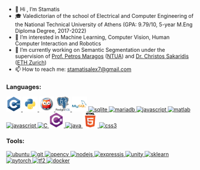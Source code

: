 - 👋 Hi , I’m Stamatis
- 🎓 Valedictorian of the school of Electrical and Computer Engineering of the National Technical University of Athens (GPA: 9.79/10, 5-year M.Eng Diploma Degree, 2017-2022)
- 👀 I’m interested in Machine Learning, Computer Vision, Human Computer Interaction and Robotics
- 🔭 I’m currently working on Semantic Segmentation under the supervision of [Prof. Petros Maragos](http://cvsp.cs.ntua.gr/maragos/) ([NTUA](https://www.ntua.gr/el/)) and [Dr. Christos Sakaridis](https://people.ee.ethz.ch/~csakarid/) ([ETH Zurich](https://ethz.ch/en.html)) 
- 📫 How to reach me: stamatisalex7@gmail.com


<h3 align="left">Languages:</h3>
<p align="left"> 
  <a href="https://isocpp.org/" target="_blank"> 
    <img src="https://raw.githubusercontent.com/github/explore/80688e429a7d4ef2fca1e82350fe8e3517d3494d/topics/cpp/cpp.png" alt="Cpp" width="40" height="40"/> 
  </a>
  <a href="https://www.python.org/" target="_blank"> 
    <img src="https://raw.githubusercontent.com/github/explore/80688e429a7d4ef2fca1e82350fe8e3517d3494d/topics/python/python.png" alt="Python3" width="40" height="40"/> 
  </a> 
     <a href="https://www.swi-prolog.org/" target="_blank">
    <img src="https://raw.githubusercontent.com/vscode-icons/vscode-icons/master/icons/file_type_prolog.svg?sanitize=true" alt="prolog" width="40" height="40"/>
  </a>
 
  <a href="https://www.postgresql.org" target="_blank"> 
    <img src="https://raw.githubusercontent.com/devicons/devicon/master/icons/postgresql/postgresql-original-wordmark.svg" alt="postgresql" width="40" height="40"/>
    
  </a>
  <a href="https://www.mysql.com/" target="_blank"> 
    <img src="https://raw.githubusercontent.com/devicons/devicon/master/icons/mysql/mysql-original-wordmark.svg" alt="mysql" width="40" height="40"/> 
  </a>
  <a href="https://sqlite.com/" target="_blank">
    <img src="https://upload.wikimedia.org/wikipedia/commons/3/38/SQLite370.svg" alt="sqlite" width="70" height="40"/>
  </a> 
  
  <a href="https://mariadb.org/" target="_blank"> 
    <img src="https://www.vectorlogo.zone/logos/mariadb/mariadb-icon.svg" alt="mariadb" width="40" height="40"/> 
  </a>
  <a href="https://www.javascript.com/" target="_blank"> 
    <img src="https://upload.wikimedia.org/wikipedia/commons/9/99/Unofficial_JavaScript_logo_2.svg" alt="javascript" width="40" height="40"/> 
  </a>
  <a href="https://www.mathworks.com/products/matlab.html" target="_blank"> 
    <img src="https://upload.wikimedia.org/wikipedia/commons/2/21/Matlab_Logo.png" alt="matlab" width="40" height="40"/> 
  </a>
  <a href="https://www.php.net/" target="_blank"> 
    <img src="https://upload.wikimedia.org/wikipedia/commons/2/27/PHP-logo.svg" alt="javascript" width="40" height="40"/> 
  </a>
  <a href="https://www.gnu.org/software/libc/manual/html_node/ISO-C.html" target="_blank"> 
    <img src="https://upload.wikimedia.org/wikipedia/commons/1/18/C_Programming_Language.svg" alt="C" width="40" height="40"/> 
  </a>
  <a href="https://www.w3schools.com/cs/" target="_blank"> 
    <img src="https://raw.githubusercontent.com/devicons/devicon/master/icons/csharp/csharp-original.svg" alt="csharp" width="40" height="40"/> 
  </a>
  <a href="https://www.java.com/" target="_blank"> 
    <img src="https://upload.wikimedia.org/wikipedia/el/d/d0/Java.svg" alt="java" width="40" height="40"/> 
  </a> 
  <a href="https://www.w3.org/html/" target="_blank"> 
    <img src="https://raw.githubusercontent.com/devicons/devicon/master/icons/html5/html5-original-wordmark.svg" alt="html5" width="40" height="40"/> 
  </a>
  <a href="https://www.w3.org/Style/CSS/Overview.en.html" target="_blank">
    <img src="https://upload.wikimedia.org/wikipedia/commons/3/3d/CSS.3.svg" alt="css3" width="40" height="40"/>
  </a>
  
  
</p>

<h3 align="left">Tools:</h3>
<p align="left">
  <a href="https://ubuntu.com/" target="_blank"> 
    <img src="https://upload.wikimedia.org/wikipedia/commons/a/ab/Logo-ubuntu_cof-orange-hex.svg" alt="ubuntu" width="40" height="40"/> 
  </a>
  <a href="https://git-scm.com/" target="_blank"> 
    <img src="https://upload.wikimedia.org/wikipedia/commons/3/3f/Git_icon.svg" alt="git" width="40" height="40"/> 
  </a>
  <a href="https://opencv.org/" target="_blank"> 
    <img src="https://upload.wikimedia.org/wikipedia/commons/3/32/OpenCV_Logo_with_text_svg_version.svg" alt="opencv" width="40" height="40"/> 
  </a>


  <a href="https://nodejs.org/" target="_blank"> 
    <img src="https://upload.wikimedia.org/wikipedia/commons/d/d9/Node.js_logo.svg" alt="nodejs" width="40" height="40"/> 
  </a>
  <a href="https://expressjs.com/" target="_blank"> 
    <img src="https://upload.wikimedia.org/wikipedia/commons/6/64/Expressjs.png" alt="expressjs" width="70" height="40"/> 
  </a>
  <a href="https://unity.com/" target="_blank"> 
    <img src="https://upload.wikimedia.org/wikipedia/commons/1/19/Unity_Technologies_logo.svg" alt="unity" width="80" height="40"/> 
  </a>
  <a href="https://scikit-learn.org/stable/" target="_blank"> 
    <img src="https://upload.wikimedia.org/wikipedia/commons/0/05/Scikit_learn_logo_small.svg" alt="sklearn" width="55" height="50"/> 
  </a>
  <a href="https://pytorch.org/" target="_blank"> 
    <img src="https://upload.wikimedia.org/wikipedia/commons/1/10/PyTorch_logo_icon.svg" alt="pytorch" width="40" height="40"/> 
  </a>
  <a href="https://www.tensorflow.org/" target="_blank"> 
    <img src="https://upload.wikimedia.org/wikipedia/commons/2/2d/Tensorflow_logo.svg" alt="tf2" width="40" height="40"/> 
  </a>
  <a href="https://www.docker.com/" target="_blank"> 
    <img src="https://www.docker.com/sites/default/files/d8/2019-07/vertical-logo-monochromatic.png" alt="docker" width="40" height="40"/> 
  </a>
</p>
<!---
stamatisalex/stamatisalex is a ✨ special ✨ repository because its `README.md` (this file) appears on your GitHub profile.
You can click the Preview link to take a look at your changes.
--->
